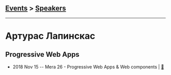 ## [Events](../README.md) > [Speakers](../speakers.md)
---

# Артурас Лапинскас

## Progressive Web Apps
- 2018 Nov 15 -- Mera 26 - Progressive Web Apps &amp; Web components  | [:notebook:](http://www.mera.ru/media/attachments/2018/11/16/pwa.pptx)  
